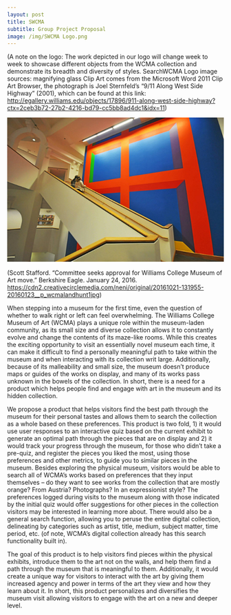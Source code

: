 ```yaml
---
layout: post
title: SWCMA
subtitle: Group Project Proposal
image: /img/SWCMA Logo.png
---
```


(A note on the logo: The work depicted in our logo will change week to week to showcase different objects from the WCMA collection and demonstrate its breadth and diversity of styles. SearchWCMA Logo image sources: magnifying glass Clip Art comes from the Microsoft Word 2011 Clip Art Browser, the photograph is Joel Sternfeld’s “9/11 Along West Side Highway” (2001), which can be found at this link: <http://egallery.williams.edu/objects/17896/911-along-west-side-highway?ctx=2ceb3b72-27b2-4216-bd79-cc5bb8ad4dc1&idx=11>)

![WCMA](/img/20161021-131955-20160123__p_wcmalandhunt1jpg.jpeg)

(Scott Stafford. “Committee seeks approval for Williams College Museum of Art move.” Berkshire Eagle. January 24, 2016. <https://cdn2.creativecirclemedia.com/neni/original/20161021-131955-20160123__p_wcmalandhunt1jpg>)

When stepping into a museum for the first time, even the question of whether to walk right or left can feel overwhelming. The Williams College Museum of Art (WCMA) plays a unique role within the museum-laden community, as its small size and diverse collection allows it to constantly evolve and change the contents of its maze-like rooms. While this creates the exciting opportunity to visit an essentially novel museum each time, it can make it difficult to find a personally meaningful path to take within the museum and when interacting with its collection writ large. Additionally, because of its malleability and small size, the museum doesn’t produce maps or guides of the works on display, and many of its works pass unknown in the bowels of the collection. In short, there is a need for a product which helps people find and engage with art in the museum and its hidden collection.

We propose a product that helps visitors find the best path through the museum for their personal tastes and allows them to search the collection as a whole based on these preferences. This product is two fold, 1) it would use user responses to an interactive quiz based on the current exhibit to generate an optimal path through the pieces that are on display and 2) it would track your progress through the museum, for those who didn’t take a pre-quiz, and register the pieces you liked the most, using those preferences and other metrics, to guide you to similar pieces in the museum. Besides exploring the physical museum, visitors would be able to search all of WCMA’s works based on preferences that they input themselves – do they want to see works from the collection that are mostly orange? From Austria? Photographs? In an expressionist style? The preferences logged during visits to the museum along with those indicated by the initial quiz would offer suggestions for other pieces in the collection visitors may be interested in learning more about. There would also be a general search function, allowing you to peruse the entire digital collection, delineating by categories such as artist, title, medium, subject matter, time period, etc. (of note, WCMA’s digital collection already has this search functionality built in). 

The goal of this product is to help visitors find pieces within the physical exhibits, introduce them to the art not on the walls, and help them find a path through the museum that is meaningful to them. Additionally, it would create a unique way for visitors to interact with the art by giving them increased agency and power in terms of the art they view and how they learn about it. In short, this product personalizes and diversifies the museum visit allowing visitors to engage with the art on a new and deeper level.

